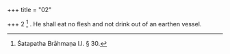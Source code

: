 +++
title = "02"

+++
2 [^2] . He shall eat no flesh and not drink out of an earthen vessel.


[^2]:  Śatapatha Brāhmaṇa l.l. § 30.
